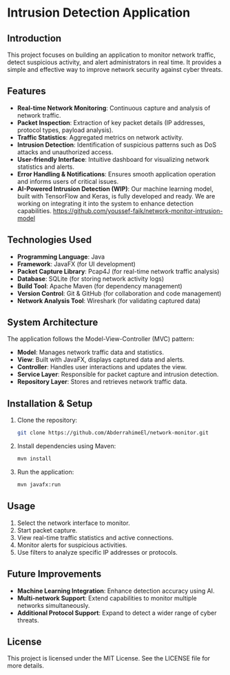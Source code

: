 # Intrusion Detection Application

## Introduction
This project focuses on building an application to monitor network traffic, detect suspicious activity, and alert administrators in real time. It provides a simple and effective way to improve network security against cyber threats.

## Features
- **Real-time Network Monitoring**: Continuous capture and analysis of network traffic.
- **Packet Inspection**: Extraction of key packet details (IP addresses, protocol types, payload analysis).
- **Traffic Statistics**: Aggregated metrics on network activity.
- **Intrusion Detection**: Identification of suspicious patterns such as DoS attacks and unauthorized access.
- **User-friendly Interface**: Intuitive dashboard for visualizing network statistics and alerts.
- **Error Handling & Notifications**: Ensures smooth application operation and informs users of critical issues.
- **AI-Powered Intrusion Detection (WIP)**: Our machine learning model, built with TensorFlow and Keras, is fully developed and ready. We are working on integrating it into the system to enhance detection capabilities. https://github.com/youssef-faik/network-monitor-intrusion-model

## Technologies Used
- **Programming Language**: Java
- **Framework**: JavaFX (for UI development)
- **Packet Capture Library**: Pcap4J (for real-time network traffic analysis)
- **Database**: SQLite (for storing network activity logs)
- **Build Tool**: Apache Maven (for dependency management)
- **Version Control**: Git & GitHub (for collaboration and code management)
- **Network Analysis Tool**: Wireshark (for validating captured data)

## System Architecture
The application follows the Model-View-Controller (MVC) pattern:
- **Model**: Manages network traffic data and statistics.
- **View**: Built with JavaFX, displays captured data and alerts.
- **Controller**: Handles user interactions and updates the view.
- **Service Layer**: Responsible for packet capture and intrusion detection.
- **Repository Layer**: Stores and retrieves network traffic data.

## Installation & Setup
1. Clone the repository:
   ```sh
   git clone https://github.com/AbderrahimeEl/network-monitor.git
   ```
2. Install dependencies using Maven:
   ```sh
   mvn install
   ```
3. Run the application:
   ```sh
   mvn javafx:run
   ```

## Usage
1. Select the network interface to monitor.
2. Start packet capture.
3. View real-time traffic statistics and active connections.
4. Monitor alerts for suspicious activities.
5. Use filters to analyze specific IP addresses or protocols.

## Future Improvements
- **Machine Learning Integration**: Enhance detection accuracy using AI.
- **Multi-network Support**: Extend capabilities to monitor multiple networks simultaneously.
- **Additional Protocol Support**: Expand to detect a wider range of cyber threats.


## License
This project is licensed under the MIT License. See the LICENSE file for more details.

